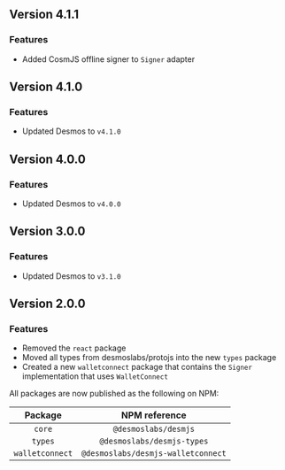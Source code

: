 ## Version 4.1.1
### Features
- Added CosmJS offline signer to `Signer` adapter

## Version 4.1.0
### Features
- Updated Desmos to `v4.1.0`

## Version 4.0.0
### Features
- Updated Desmos to `v4.0.0`

## Version 3.0.0
### Features
- Updated Desmos to `v3.1.0`

## Version 2.0.0
### Features
- Removed the `react` package
- Moved all types from desmoslabs/protojs into the new `types` package
- Created a new `walletconnect` package that contains the `Signer` implementation that uses `WalletConnect`

All packages are now published as the following on NPM:

|     Package     |           NPM reference            |
|:---------------:|:----------------------------------:|
|     `core`      |        `@desmoslabs/desmjs`        |
|     `types`     |     `@desmoslabs/desmjs-types`     |
| `walletconnect` | `@desmoslabs/desmjs-walletconnect` |
